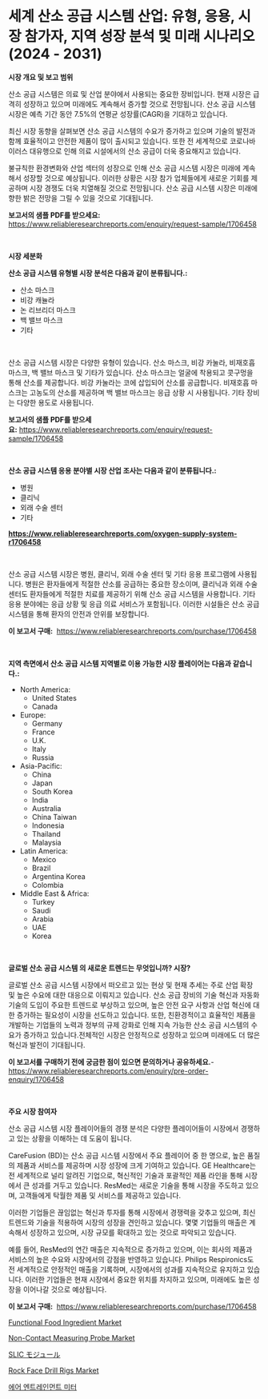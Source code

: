 <p><h1>세계 산소 공급 시스템 산업: 유형, 응용, 시장 참가자, 지역 성장 분석 및 미래 시나리오 (2024 - 2031)</h1></p><p><strong>시장 개요 및 보고 범위</strong></p>
<p><p>산소 공급 시스템은 의료 및 산업 분야에서 사용되는 중요한 장비입니다. 현재 시장은 급격히 성장하고 있으며 미래에도 계속해서 증가할 것으로 전망됩니다. 산소 공급 시스템 시장은 예측 기간 동안 7.5%의 연평균 성장률(CAGR)을 기대하고 있습니다.</p><p>최신 시장 동향을 살펴보면 산소 공급 시스템의 수요가 증가하고 있으며 기술의 발전과 함께 효율적이고 안전한 제품이 많이 출시되고 있습니다. 또한 전 세계적으로 코로나바이러스 대유행으로 인해 의료 시설에서의 산소 공급이 더욱 중요해지고 있습니다.</p><p>불규칙한 환경변화와 산업 섹터의 성장으로 인해 산소 공급 시스템 시장은 미래에 계속해서 성장할 것으로 예상됩니다. 이러한 상황은 시장 참가 업체들에게 새로운 기회를 제공하며 시장 경쟁도 더욱 치열해질 것으로 전망됩니다. 산소 공급 시스템 시장은 미래에 향한 밝은 전망을 그릴 수 있을 것으로 기대됩니다.</p></p>
<p><strong>보고서의 샘플 PDF를 받으세요:</strong> <a href="https://www.reliableresearchreports.com/enquiry/request-sample/1706458">https://www.reliableresearchreports.com/enquiry/request-sample/1706458</a></p>
<p>&nbsp;</p>
<p><strong>시장 세분화</strong></p>
<p><strong>산소 공급 시스템 유형별 시장 분석은 다음과 같이 분류됩니다.:</strong></p>
<p><ul><li>산소 마스크</li><li>비강 캐뉼라</li><li>논 리브리더 마스크</li><li>백 밸브 마스크</li><li>기타</li></ul></p>
<p>&nbsp;</p>
<p><p>산소 공급 시스템 시장은 다양한 유형이 있습니다. 산소 마스크, 비강 카눌라, 비재호흡 마스크, 백 밸브 마스크 및 기타가 있습니다. 산소 마스크는 얼굴에 착용되고 콧구멍을 통해 산소를 제공합니다. 비강 카눌라는 코에 삽입되어 산소를 공급합니다. 비재호흡 마스크는 고농도의 산소를 제공하며 백 밸브 마스크는 응급 상황 시 사용됩니다. 기타 장비는 다양한 용도로 사용됩니다.</p></p>
<p><strong>보고서의 샘플 PDF를 받으세요:</strong>&nbsp;<a href="https://www.reliableresearchreports.com/enquiry/request-sample/1706458">https://www.reliableresearchreports.com/enquiry/request-sample/1706458</a></p>
<p>&nbsp;</p>
<p><strong> 산소 공급 시스템 응용 분야별 시장 산업 조사는 다음과 같이 분류됩니다.:</strong></p>
<p><ul><li>병원</li><li>클리닉</li><li>외래 수술 센터</li><li>기타</li></ul></p>
<p><strong><a href="https://www.reliableresearchreports.com/oxygen-supply-system-r1706458">https://www.reliableresearchreports.com/oxygen-supply-system-r1706458</a></strong></p>
<p>&nbsp;</p>
<p><p>산소 공급 시스템 시장은 병원, 클리닉, 외래 수술 센터 및 기타 응용 프로그램에 사용됩니다. 병원은 환자들에게 적절한 산소를 공급하는 중요한 장소이며, 클리닉과 외래 수술 센터도 환자들에게 적절한 치료를 제공하기 위해 산소 공급 시스템을 사용합니다. 기타 응용 분야에는 응급 상황 및 응급 의료 서비스가 포함됩니다. 이러한 시설들은 산소 공급 시스템을 통해 환자의 안전과 안위를 보장합니다.</p></p>
<p><strong>이 보고서 구매:</strong>&nbsp; <a href="https://www.reliableresearchreports.com/purchase/1706458">https://www.reliableresearchreports.com/purchase/1706458</a></p>
<p>&nbsp;</p>
<p><strong>지역 측면에서 산소 공급 시스템 지역별로 이용 가능한 시장 플레이어는 다음과 같습니다.:</strong></p>
<p><ul>
    <li>
        North America:
        <ul>
            <li>United States</li>
            <li>Canada</li>
        </ul>
    </li>
    <li>
        Europe:
        <ul>
            <li>Germany</li>
            <li>France</li>
            <li>U.K.</li>
            <li>Italy</li>
            <li>Russia</li>
        </ul>
    </li>
    <li>
        Asia-Pacific:
        <ul>
            <li>China</li>
            <li>Japan</li>
            <li>South Korea</li>
            <li>India</li>
            <li>Australia</li>
            <li>China Taiwan</li>
            <li>Indonesia</li>
            <li>Thailand</li>
            <li>Malaysia</li>
        </ul>
    </li>
    <li>
        Latin America:
        <ul>
            <li>Mexico</li>
            <li>Brazil</li>
            <li>Argentina Korea</li>
            <li>Colombia</li>
        </ul>
    </li>
    <li>
        Middle East & Africa:
        <ul>
            <li>Turkey</li>
            <li>Saudi</li>
            <li>Arabia</li>
            <li>UAE</li>
            <li>Korea</li>
        </ul>
    </li>
    </ul></p>
<p>&nbsp;</p>
<p><strong>글로벌 산소 공급 시스템 의 새로운 트렌드는 무엇입니까? 시장?</strong></p>
<p><p>글로벌 산소 공급 시스템 시장에서 떠오르고 있는 현상 및 현재 추세는 주로 산업 확장 및 높은 수요에 대한 대응으로 이뤄지고 있습니다. 산소 공급 장비의 기술 혁신과 자동화 기술의 도입이 주요한 트렌드로 부상하고 있으며, 높은 안전 요구 사항과 산업 혁신에 대한 증가하는 필요성이 시장을 선도하고 있습니다. 또한, 친환경적이고 효율적인 제품을 개발하는 기업들의 노력과 정부의 규제 강화로 인해 지속 가능한 산소 공급 시스템의 수요가 증가하고 있습니다.전체적인 시장은 안정적으로 성장하고 있으며 미래에도 더 많은 혁신과 발전이 기대됩니다.</p></p>
<p><strong>이 보고서를 구매하기 전에 궁금한 점이 있으면 문의하거나 공유하세요.</strong>- <a href="https://www.reliableresearchreports.com/enquiry/pre-order-enquiry/1706458">https://www.reliableresearchreports.com/enquiry/pre-order-enquiry/1706458</a></p>
<p>&nbsp;</p>
<p><strong>주요 시장 참여자</strong></p>
<p><p>산소 공급 시스템 시장 플레이어들의 경쟁 분석은 다양한 플레이어들이 시장에서 경쟁하고 있는 상황을 이해하는 데 도움이 됩니다.</p><p>CareFusion (BD)는 산소 공급 시스템 시장에서 주요 플레이어 중 한 명으로, 높은 품질의 제품과 서비스를 제공하며 시장 성장에 크게 기여하고 있습니다. GE Healthcare는 전 세계적으로 널리 알려진 기업으로, 혁신적인 기술과 포괄적인 제품 라인을 통해 시장에서 큰 성과를 거두고 있습니다. ResMed는 새로운 기술을 통해 시장을 주도하고 있으며, 고객들에게 탁월한 제품 및 서비스를 제공하고 있습니다.</p><p>이러한 기업들은 끊임없는 혁신과 투자를 통해 시장에서 경쟁력을 갖추고 있으며, 최신 트렌드와 기술을 적용하여 시장의 성장을 견인하고 있습니다. 몇몇 기업들의 매출은 계속해서 성장하고 있으며, 시장 규모를 확대하고 있는 것으로 파악되고 있습니다.</p><p>예를 들어, ResMed의 연간 매출은 지속적으로 증가하고 있으며, 이는 회사의 제품과 서비스의 높은 수요와 시장에서의 강점을 반영하고 있습니다. Philips Respironics도 전 세계적으로 안정적인 매출을 기록하며, 시장에서의 성과를 지속적으로 유지하고 있습니다. 이러한 기업들은 현재 시장에서 중요한 위치를 차지하고 있으며, 미래에도 높은 성장을 이어나갈 것으로 예상됩니다.</p></p>
<p><strong>이 보고서 구매:</strong>&nbsp;&nbsp;<a href="https://www.reliableresearchreports.com/purchase/1706458">https://www.reliableresearchreports.com/purchase/1706458</a></p>
<p><p><a href="https://issuu.com/reportprime-2/docs/functional-food-ingredient-market-size-2030.pptx">Functional Food Ingredient Market</a></p><p><a href="https://github.com/CliffMedina6/Market-Research-Report-List-5/blob/main/non-contact-measuring-probe-market.md">Non-Contact Measuring Probe Market</a></p><p><a href="https://github.com/AhmadMann1950/Market-Research-Report-List-1/blob/main/6578103123451.md">SLIC モジュール</a></p><p><a href="https://github.com/provorikovar/Market-Research-Report-List-4/blob/main/rock-face-drill-rigs-market.md">Rock Face Drill Rigs Market</a></p><p><a href="https://github.com/AlbertotDouglas44367/Market-Research-Report-List-2/blob/main/8499767108660.md">에어 엔트레인먼트 미터</a></p></p>